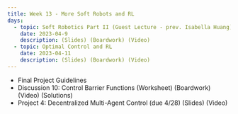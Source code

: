 ```yaml
---
title: Week 13 - More Soft Robots and RL
days:
  - topic: Soft Robotics Part II (Guest Lecture - prev. Isabella Huang)
    date: 2023-04-9
    description: (Slides) (Boardwork) (Video)
  - topic: Optimal Control and RL
    date: 2023-04-11
    description: (Slides) (Boardwork) (Video)
---
```


- Final Project Guidelines
- Discussion 10: Control Barrier Functions (Worksheet) (Boardwork) (Video) (Solutions)
- Project 4: Decentralized Multi-Agent Control (due 4/28) (Slides) (Video)

<a id="Week14"></a>
